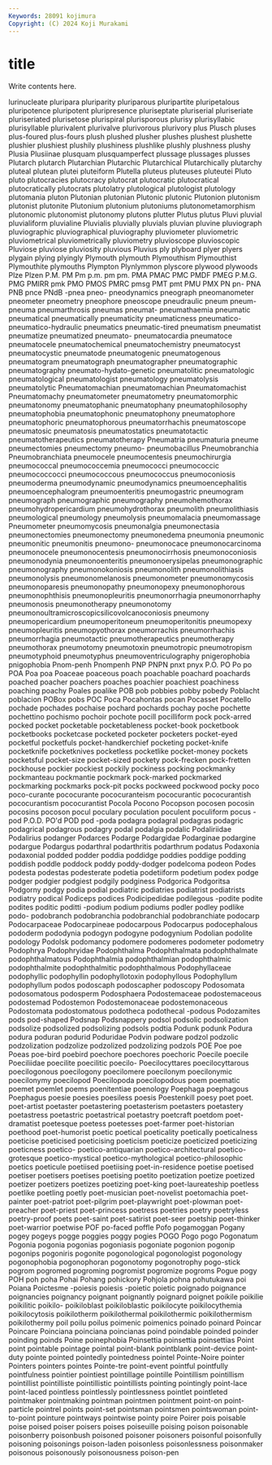 ```yaml
---
Keywords: 28091 kojimura
Copyright: (C) 2024 Koji Murakami
---
```


# title

Write contents here.



lurinucleate pluripara pluriparity
pluriparous pluripartite pluripetalous pluripotence pluripotent pluripresence pluriseptate pluriserial pluriseriate pluriseriated
plurisetose plurispiral plurisporous plurisy plurisyllabic plurisyllable plurivalent plurivalve plurivorous plurivory
plus Plusch pluses plus-foured plus-fours plush plushed plusher plushes plushest
plushette plushier plushiest plushily plushiness plushlike plushly plushness plushy Plusia
Plusiinae plusquam plusquamperfect plussage plussages plusses Plutarch plutarch Plutarchian Plutarchic
Plutarchical Plutarchically plutarchy pluteal plutean plutei pluteiform Plutella pluteus pluteuses
pluteutei Pluto pluto plutocracies plutocracy plutocrat plutocratic plutocratical plutocratically plutocrats
plutolatry plutological plutologist plutology plutomania pluton Plutonian plutonian Plutonic plutonic
Plutonion plutonism plutonist plutonite Plutonium plutonium plutoniums plutonometamorphism plutonomic plutonomist
plutonomy plutons plutter Plutus plutus Pluvi pluvial pluvialiform pluvialine Pluvialis
pluvially pluvials pluvian pluvine pluviograph pluviographic pluviographical pluviography pluviometer pluviometric
pluviometrical pluviometrically pluviometry pluvioscope pluvioscopic Pluviose pluviose pluviosity pluvious Pluvius
ply plyboard plyer plyers plygain plying plyingly Plymouth plymouth Plymouthism
Plymouthist Plymouthite plymouths Plympton Plynlymmon plyscore plywood plywoods Plze Plzen
P.M. PM Pm p.m. pm pm. PMA PMAC PMC PMDF
PMEG P.M.G. PMG PMIRR pmk PMO PMOS PMRC pmsg PMT
pmt PMU PMX PN pn- PNA PNB pnce PNdB -pnea
pneo- pneodynamics pneograph pneomanometer pneometer pneometry pneophore pneoscope pneudraulic pneum
pneum- pneuma pneumarthrosis pneumas pneumat- pneumathaemia pneumatic pneumatical pneumatically pneumaticity
pneumaticness pneumatico- pneumatico-hydraulic pneumatics pneumatic-tired pneumatism pneumatist pneumatize pneumatized pneumato-
pneumatocardia pneumatoce pneumatocele pneumatochemical pneumatochemistry pneumatocyst pneumatocystic pneumatode pneumatogenic pneumatogenous
pneumatogram pneumatograph pneumatographer pneumatographic pneumatography pneumato-hydato-genetic pneumatolitic pneumatologic pneumatological pneumatologist
pneumatology pneumatolysis pneumatolytic Pneumatomachian pneumatomachian Pneumatomachist Pneumatomachy pneumatometer pneumatometry pneumatomorphic
pneumatonomy pneumatophanic pneumatophany pneumatophilosophy pneumatophobia pneumatophonic pneumatophony pneumatophore pneumatophoric pneumatophorous
pneumatorrhachis pneumatoscope pneumatosic pneumatosis pneumatostatics pneumatotactic pneumatotherapeutics pneumatotherapy Pneumatria pneumaturia
pneume pneumectomies pneumectomy pneumo- pneumobacillus Pneumobranchia Pneumobranchiata pneumocele pneumocentesis pneumochirurgia
pneumococcal pneumococcemia pneumococci pneumococcic pneumococcocci pneumococcous pneumococcus pneumoconiosis pneumoderma pneumodynamic
pneumodynamics pneumoencephalitis pneumoencephalogram pneumoenteritis pneumogastric pneumogram pneumograph pneumographic pneumography pneumohemothorax
pneumohydropericardium pneumohydrothorax pneumolith pneumolithiasis pneumological pneumology pneumolysis pneumomalacia pneumomassage Pneumometer
pneumomycosis pneumonalgia pneumonectasia pneumonectomies pneumonectomy pneumonedema pneumonia pneumonic pneumonitic pneumonitis
pneumono- pneumonocace pneumonocarcinoma pneumonocele pneumonocentesis pneumonocirrhosis pneumonoconiosis pneumonodynia pneumonoenteritis pneumonoerysipelas
pneumonographic pneumonography pneumonokoniosis pneumonolith pneumonolithiasis pneumonolysis pneumonomelanosis pneumonometer pneumonomycosis pneumonoparesis
pneumonopathy pneumonopexy pneumonophorous pneumonophthisis pneumonopleuritis pneumonorrhagia pneumonorrhaphy pneumonosis pneumonotherapy pneumonotomy
pneumonoultramicroscopicsilicovolcanoconiosis pneumony pneumopericardium pneumoperitoneum pneumoperitonitis pneumopexy pneumopleuritis pneumopyothorax pneumorrachis pneumorrhachis
pneumorrhagia pneumotactic pneumotherapeutics pneumotherapy pneumothorax pneumotomy pneumotoxin pneumotropic pneumotropism pneumotyphoid
pneumotyphus pneumoventriculography pnigerophobia pnigophobia Pnom-penh Pnompenh PNP PNPN pnxt pnyx
P.O. PO Po po POA Poa poa Poaceae poaceous poach
poachable poachard poachards poached poacher poachers poaches poachier poachiest poachiness
poaching poachy Poales poalike POB pob pobbies pobby pobedy Poblacht
poblacion POBox pobs POC Poca Pocahontas pocan Pocasset Pocatello pochade
pochades pochaise pochard pochards pochay poche pochette pochettino pochismo pochoir
pochote pocill pocilliform pock pock-arred pocked pocket pocketable pocketableness pocket-book
pocketbook pocketbooks pocketcase pocketed pocketer pocketers pocket-eyed pocketful pocketfuls pocket-handkerchief
pocketing pocket-knife pocketknife pocketknives pocketless pocketlike pocket-money pockets pocketsful pocket-size
pocket-sized pockety pock-frecken pock-fretten pockhouse pockier pockiest pockily pockiness pocking
pockmanky pockmanteau pockmantie pockmark pock-marked pockmarked pockmarking pockmarks pock-pit pocks
pockweed pockwood pocky poco poco-curante pococurante pococuranteism pococurantic pococurantish pococurantism
pococurantist Pocola Pocono Pocopson pocosen pocosin pocosins pocoson pocul poculary
poculation poculent poculiform pocus -pod P.O.D. PO'd POD pod -poda
podagra podagral podagras podagric podagrical podagrous podagry podal podalgia podalic
Podaliriidae Podalirius podanger Podarces Podarge Podargidae Podarginae podargine podargue Podargus
podarthral podarthritis podarthrum podatus Podaxonia podaxonial podded podder poddia poddidge
poddies poddige podding poddish poddle poddock poddy poddy-dodger podelcoma podeon
Podes podesta podestas podesterate podetia podetiiform podetium podex podge podger
podgier podgiest podgily podginess Podgorica Podgoritsa Podgorny podgy podia podial
podiatric podiatries podiatrist podiatrists podiatry podical Podiceps podices Podicipedidae podilegous
-podite podite podites poditic poditti -podium podium podiums podler podley
podlike podo- podobranch podobranchia podobranchial podobranchiate podocarp Podocarpaceae Podocarpineae podocarpous
Podocarpus podocephalous pododerm pododynia podogyn podogyne podogynium Podolian podolite podology
Podolsk podomancy podomere podomeres podometer podometry Podophrya Podophryidae Podophthalma Podophthalmata
podophthalmate podophthalmatous Podophthalmia podophthalmian podophthalmic podophthalmite podophthalmitic podophthalmous Podophyllaceae podophyllic
podophyllin podophyllotoxin podophyllous Podophyllum podophyllum podos podoscaph podoscapher podoscopy Podosomata
podosomatous podosperm Podosphaera Podostemaceae podostemaceous podostemad Podostemon Podostemonaceae podostemonaceous Podostomata
podostomatous podotheca podothecal -podous Podozamites pods pod-shaped Podsnap Podsnappery podsol
podsolic podsolization podsolize podsolized podsolizing podsols podtia Podunk podunk Podura
podura poduran podurid Poduridae Podvin podware podzol podzolic podzolization podzolize
podzolized podzolizing podzols POE Poe poe Poeas poe-bird poebird poechore
poechores poechoric Poecile poecile Poeciliidae poecilite poecilitic poecilo- Poecilocyttares poecilocyttarous
poecilogonous poecilogony poecilomere poecilonym poecilonymic poecilonymy poecilopod Poecilopoda poecilopodous poem
poematic poemet poemlet poems poenitentiae poenology Poephaga poephagous Poephagus poesie
poesies poesiless poesis Poestenkill poesy poet poet. poet-artist poetaster poetastering
poetasterism poetasters poetastery poetastress poetastric poetastrical poetastry poetcraft poetdom poet-dramatist
poetesque poetess poetesses poet-farmer poet-historian poethood poet-humorist poetic poetical poeticality
poetically poeticalness poeticise poeticised poeticising poeticism poeticize poeticized poeticizing poeticness
poetico- poetico-antiquarian poetico-architectural poetico-grotesque poetico-mystical poetico-mythological poetico-philosophic poetics poeticule poetiised
poetiising poet-in-residence poetise poetised poetiser poetisers poetises poetising poetito poetization
poetize poetized poetizer poetizers poetizes poetizing poet-king poet-laureateship poetless poetlike
poetling poetly poet-musician poet-novelist poetomachia poet-painter poet-patriot poet-pilgrim poet-playwright poet-plowman
poet-preacher poet-priest poet-princess poetress poetries poetry poetryless poetry-proof poets poet-saint
poet-satirist poet-seer poetship poet-thinker poet-warrior poetwise POF po-faced poffle Pofo
pogamoggan Pogany pogey pogeys pogge poggies poggy pogies POGO Pogo
pogo Pogonatum Pogonia pogonia pogonias pogoniasis pogoniate pogonion pogonip pogonips
pogoniris pogonite pogonological pogonologist pogonology pogonophobia pogonophoran pogonotomy pogonotrophy pogo-stick
pogrom pogromed pogroming pogromist pogromize pogroms Pogue pogy POH poh
poha Pohai Pohang pohickory Pohjola pohna pohutukawa poi Poiana Poictesme
-poiesis poiesis -poietic poietic poignado poignance poignancies poignancy poignant poignantly
poignard poignet poikile poikilie poikilitic poikilo- poikiloblast poikiloblastic poikilocyte poikilocythemia
poikilocytosis poikilotherm poikilothermal poikilothermic poikilothermism poikilothermy poil poilu poilus poimenic
poimenics poinado poinard Poincar Poincare Poinciana poinciana poincianas poind poindable
poinded poinder poinding poinds Poine poinephobia Poinsettia poinsettia poinsettias Point
point pointable pointage pointal point-blank pointblank point-device point-duty pointe pointed
pointedly pointedness pointel Pointe-Noire pointer Pointers pointers pointes Pointe-tre point-event
pointful pointfully pointfulness pointier pointiest pointillage pointille Pointillism pointillism pointillist
pointilliste pointillistic pointillists pointing pointingly point-lace point-laced pointless pointlessly pointlessness
pointlet pointleted pointmaker pointmaking pointman pointmen pointment point-on point-particle pointrel
points point-set pointsman pointsmen pointswoman point-to-point pointure pointways pointwise pointy
poire Poirer pois poisable poise poised poiser poisers poises poiseuille
poising poison poisonable poisonberry poisonbush poisoned poisoner poisoners poisonful poisonfully
poisoning poisonings poison-laden poisonless poisonlessness poisonmaker poisonous poisonously poisonousness poison-pen
